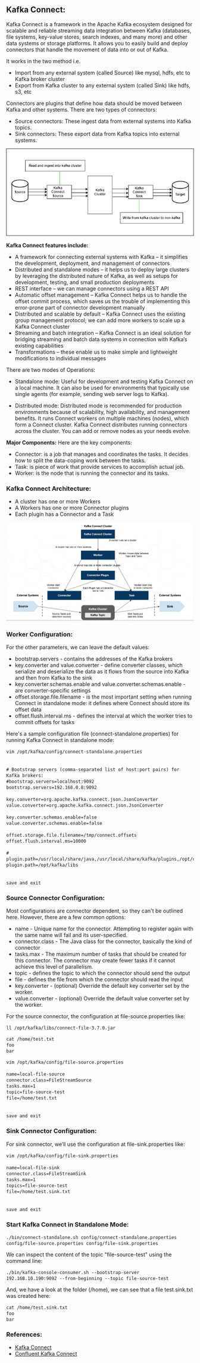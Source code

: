 ## Kafka Connect:
Kafka Connect is a framework in the Apache Kafka ecosystem designed for scalable and reliable streaming data integration between Kafka (databases, file systems, key-value stores, search indexes, and many more) and other data systems or storage platforms. It allows you to easily build and deploy connectors that handle the movement of data into or out of Kafka.

It works in the two method i.e.

- Import from any external system (called Source) like mysql, hdfs, etc to Kafka broker cluster
- Export from Kafka cluster to any external system (called Sink) like hdfs, s3, etc


Connectors are plugins that define how data should be moved between Kafka and other systems. There are two types of connectors:

- Source connectors: These ingest data from external systems into Kafka topics.
- Sink connectors: These export data from Kafka topics into external systems.


![Screenshot](./assets/kafka-connect.png)



**Kafka Connect features include:**

- A framework for connecting external systems with Kafka – it simplifies the development, deployment, and management of connectors
- Distributed and standalone modes – it helps us to deploy large clusters by leveraging the distributed nature of Kafka, as well as setups for development, testing, and small production deployments
- REST interface – we can manage connectors using a REST API
- Automatic offset management – Kafka Connect helps us to handle the offset commit process, which saves us the trouble of implementing this error-prone part of connector development manually
- Distributed and scalable by default – Kafka Connect uses the existing group management protocol; we can add more workers to scale up a Kafka Connect cluster
- Streaming and batch integration – Kafka Connect is an ideal solution for bridging streaming and batch data systems in connection with Kafka’s existing capabilities
- Transformations – these enable us to make simple and lightweight modifications to individual messages



There are two modes of Operations:

- Standalone mode: Useful for development and testing Kafka Connect on a local machine. It can also be used for environments that typically use single agents (for example, sending web server logs to Kafka).

- Distributed mode: Distributed mode is recommended for production environments because of scalability, high availability, and management benefits. It runs Connect workers on multiple machines (nodes), which form a Connect cluster. Kafka Connect distributes running connectors across the cluster. You can add or remove nodes as your needs evolve.


**Major Components:**
Here are the key components:
- Connector: is a job that manages and coordinates the tasks. It decides how to split the data-coping work between the tasks.
- Task: is piece of work that provide services to accomplish actual job. 
- Worker: is the node that is running the connector and its tasks.


### Kafka Connect Architecture:

- A cluster has one or more Workers 
- A Workers has one or more Connector plugins
- Each plugin has a Connector and a Task 


![Screenshot](./assets/kafka-connect-arch.png)


### Worker Configuration:
For the other parameters, we can leave the default values:

- bootstrap.servers - contains the addresses of the Kafka brokers
- key.converter and value.converter - define converter classes, which serialize and deserialize the data as it flows from the source into Kafka and then from Kafka to the sink
- key.converter.schemas.enable and value.converter.schemas.enable - are converter-specific settings
- offset.storage.file.filename - is the most important setting when running Connect in standalone mode: it defines where Connect should store its offset data
- offset.flush.interval.ms - defines the interval at which the worker tries to commit offsets for tasks


Here's a sample configuration file (connect-standalone.properties) for running Kafka Connect in standalone mode:

```
vim /opt/kafka/config/connect-standalone.properties


# Bootstrap servers (comma-separated list of host:port pairs) for Kafka brokers:
#bootstrap.servers=localhost:9092
bootstrap.servers=192.168.0.8:9092

key.converter=org.apache.kafka.connect.json.JsonConverter
value.converter=org.apache.kafka.connect.json.JsonConverter

key.converter.schemas.enable=false
value.converter.schemas.enable=false

offset.storage.file.filename=/tmp/connect.offsets
offset.flush.interval.ms=10000

# plugin.path=/usr/local/share/java,/usr/local/share/kafka/plugins,/opt/connectors,
plugin.path=/opt/kafka/libs


save and exit
```


### Source Connector Configuration:

Most configurations are connector dependent, so they can't be outlined here. However, there are a few common options:

- name - Unique name for the connector. Attempting to register again with the same name will fail and its user-specified.
- connector.class - The Java class for the connector, basically the kind of connector
- tasks.max - The maximum number of tasks that should be created for this connector. The connector may create fewer tasks if it cannot achieve this level of parallelism.
- topic - defines the topic to which the connector should send the output
- file - defines the file from which the connector should read the input
- key.converter - (optional) Override the default key converter set by the worker.
- value.converter - (optional) Override the default value converter set by the worker.


For the source connector, the configuration at file-source.properties like: 

```
ll /opt/kafka/libs/connect-file-3.7.0.jar
```


```
cat /home/test.txt
foo
bar
```


```
vim /opt/kafka/config/file-source.properties

name=local-file-source
connector.class=FileStreamSource
tasks.max=1
topic=file-source-test
file=/home/test.txt


save and exit
```


### Sink Connector Configuration:
For sink connector, we’ll use the configuration at file-sink.properties like:

```
vim /opt/kafka/config/file-sink.properties

name=local-file-sink
connector.class=FileStreamSink
tasks.max=1
topics=file-source-test
file=/home/test.sink.txt


save and exit
```



### Start Kafka Connect in Standalone Mode:

```
./bin/connect-standalone.sh config/connect-standalone.properties config/file-source.properties config/file-sink.properties
```



We can inspect the content of the topic "file-source-test" using the command line:

```
./bin/kafka-console-consumer.sh --bootstrap-server  192.168.10.190:9092 --from-beginning --topic file-source-test
```



And, we have a look at the folder (/home), we can see that a file test.sink.txt was created here:

```
cat /home/test.sink.txt
foo
bar
```


### References:

- [Kafka Connect](https://kafka.apache.org/documentation/#connect)
- [Confluent Kafka Connect](https://docs.confluent.io/platform/current/connect/index.html)